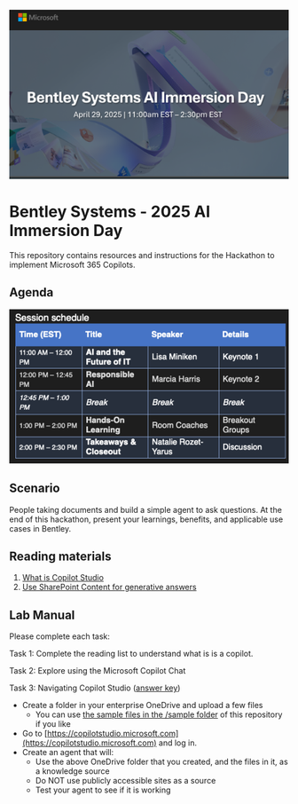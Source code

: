 ![Microsoft](images/banner.png)
# Bentley Systems - 2025 AI Immersion Day
This repository contains resources and instructions for the Hackathon to implement Microsoft 365 Copilots.

## Agenda
![schedule](images/schedule.png)

## Scenario
People taking documents and build a simple agent to ask questions. 
At the end of this hackathon, present your learnings, benefits, and applicable use cases in Bentley.

## Reading materials
1. [What is Copilot Studio](https://learn.microsoft.com/en-us/microsoft-copilot-studio/fundamentals-what-is-copilot-studio)
1. [Use SharePoint Content for generative answers](https://learn.microsoft.com/en-us/microsoft-copilot-studio/nlu-generative-answers-sharepoint-onedrive)

## Lab Manual
Please complete each task:

Task 1: Complete the reading list to understand what is is a copilot.

Task 2: Explore using the Microsoft Copilot Chat

Task 3: Navigating Copilot Studio ([answer key](answerkey.md))
- Create a folder in your enterprise OneDrive and upload a few files
   - You can use [the sample files in the /sample folder](documents/) of this repository if you like
- Go to [https://copilotstudio.microsoft.com](https://copilotstudio.microsoft.com) and log in.
- Create an agent that will:
   - Use the above OneDrive folder that you created, and the files in it, as a knowledge source
   - Do NOT use publicly accessible sites as a source
   - Test your agent to see if it is working


